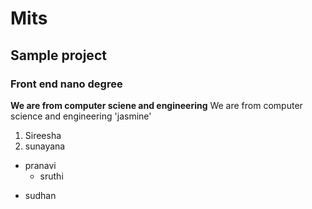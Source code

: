 # Mits
## Sample project
### Front end nano degree
**We are from computer sciene and engineering**
We are from computer science and engineering
'jasmine'
1. Sireesha
2. sunayana
  - pranavi
    - sruthi
  + sudhan
